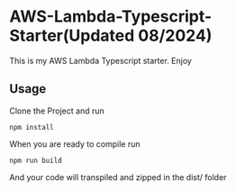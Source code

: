 # AWS-Lambda-Typescript-Starter(Updated 08/2024)

This is my AWS Lambda Typescript starter. Enjoy

## Usage
Clone the Project and run

```
npm install
```

When you are ready to compile run

```
npm run build
```

And your code will transpiled and zipped in the dist/ folder
